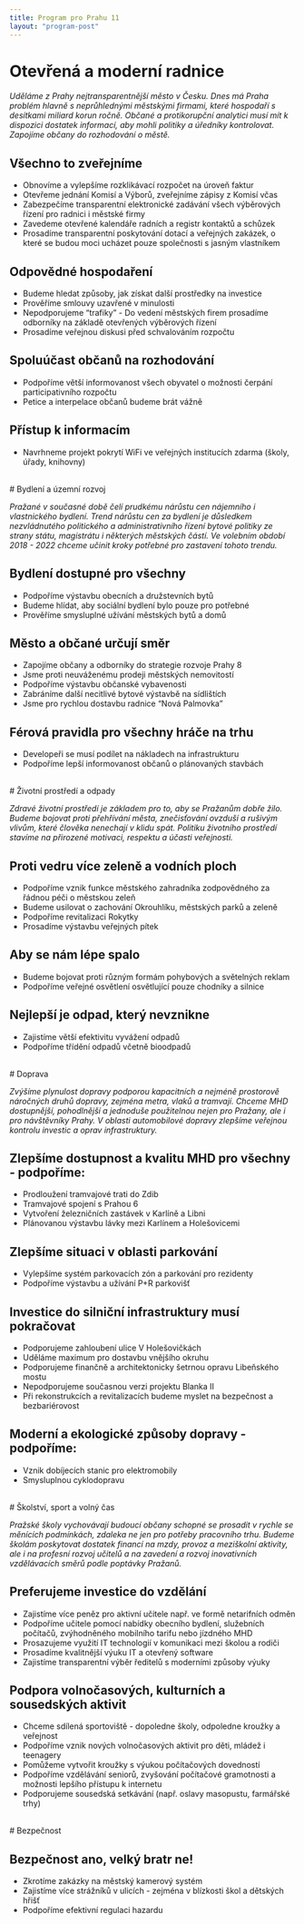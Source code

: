 ```yaml
---
title: Program pro Prahu 11
layout: "program-post"
---
```


# Otevřená a moderní radnice

*Uděláme z Prahy nejtransparentnější město v Česku. Dnes má Praha problém hlavně
s neprůhlednými městskými firmami, které hospodaří s desítkami miliard korun ročně.
Občané a protikorupční analytici musí mít k dispozici dostatek informací, aby mohli
politiky a úředníky kontrolovat. Zapojíme občany do rozhodování o městě.*


## Všechno to zveřejníme
- Obnovíme a vylepšíme rozklikávací rozpočet na úroveň faktur
- Otevřeme jednání Komisí a Výborů, zveřejníme zápisy z Komisí včas
- Zabezpečíme transparentní elektronické zadávání všech výběrových řízení pro radnici i městské firmy
- Zavedeme otevřené kalendáře radních a registr kontaktů a schůzek
- Prosadíme transparentní poskytování dotací a veřejných zakázek, o které se budou moci ucházet pouze společnosti s jasným vlastníkem

## Odpovědné hospodaření
- Budeme hledat způsoby, jak získat další prostředky na investice
- Prověříme smlouvy uzavřené v minulosti
- Nepodporujeme “trafiky” - Do vedení městských firem prosadíme odborníky na základě otevřených výběrových řízení
- Prosadíme veřejnou diskusi před schvalováním rozpočtu

## Spoluúčast občanů na rozhodování
- Podpoříme větší informovanost všech obyvatel o možnosti čerpání participativního rozpočtu
- Petice a interpelace občanů budeme brát vážně

## Přístup k informacím
- Navrhneme projekt pokrytí WiFi ve veřejných institucích zdarma (školy, úřady, knihovny)

<br>
# Bydlení a územní rozvoj

*Pražané v současné době čelí prudkému nárůstu cen nájemního i vlastnického bydlení. Trend nárůstu cen za bydlení je důsledkem nezvládnutého politického a administrativního řízení bytové politiky ze strany státu, magistrátu i některých městských částí. Ve volebním období 2018 - 2022 chceme učinit kroky potřebné pro zastavení tohoto trendu.*


## Bydlení dostupné pro všechny
- Podpoříme výstavbu obecních a družstevních bytů
- Budeme hlídat, aby sociální bydlení bylo pouze pro potřebné
- Prověříme smysluplné užívání městských bytů a domů

## Město a občané určují směr
- Zapojíme občany a odborníky do strategie rozvoje Prahy 8
- Jsme proti neuváženému prodeji městských nemovitostí
- Podpoříme výstavbu občanské vybavenosti
- Zabráníme další necitlivé bytové výstavbě na sídlištích
- Jsme pro rychlou dostavbu radnice “Nová Palmovka”

## Férová pravidla pro všechny hráče na trhu
- Developeři se musí podílet na nákladech na infrastrukturu
- Podpoříme lepší informovanost občanů o plánovaných stavbách

<br>
# Životní prostředí a odpady

*Zdravé životní prostředí je základem pro to, aby se Pražanům dobře žilo. Budeme
bojovat proti přehřívání města, znečisťování ovzduší a rušivým vlivům, které člověka
nenechají v klidu spát. Politiku životního prostředí stavíme na přirozené motivaci,
respektu a účasti veřejnosti.*

## Proti vedru více zeleně a vodních ploch
- Podpoříme vznik funkce městského zahradníka zodpovědného za řádnou péči o městskou zeleň
- Budeme usilovat o zachování Okrouhlíku, městských parků a zeleně
- Podpoříme revitalizaci Rokytky
- Prosadíme výstavbu veřejných pítek

## Aby se nám lépe spalo
- Budeme bojovat proti různým formám pohybových a světelných reklam
- Podpoříme veřejné osvětlení osvětlující pouze chodníky a silnice

## Nejlepší je odpad, který nevznikne
- Zajistíme větší efektivitu vyvážení odpadů
- Podpoříme třídění odpadů včetně bioodpadů

<br>
# Doprava

*Zvýšíme plynulost dopravy podporou kapacitních a nejméně prostorově náročných
druhů dopravy, zejména metra, vlaků a tramvají. Chceme MHD dostupnější,
pohodlnější a jednoduše použitelnou nejen pro Pražany, ale i pro návštěvníky Prahy.
V oblasti automobilové dopravy zlepšíme veřejnou kontrolu investic a oprav
infrastruktury.*

## Zlepšíme dostupnost a kvalitu MHD pro všechny - podpoříme:
- Prodloužení tramvajové trati do Zdib
- Tramvajové spojení s Prahou 6
- Vytvoření železničních zastávek v Karlíně a Libni
- Plánovanou výstavbu lávky mezi Karlínem a Holešovicemi

## Zlepšíme situaci v oblasti parkování
- Vylepšíme systém parkovacích zón a parkování pro rezidenty
- Podpoříme výstavbu a užívání P+R parkovišť

## Investice do silniční infrastruktury musí pokračovat
- Podporujeme zahloubení ulice V Holešovičkách
- Uděláme maximum pro dostavbu vnějšího okruhu
- Podporujeme finančně a architektonicky šetrnou opravu Libeňského mostu
- Nepodporujeme současnou verzi projektu Blanka II
- Při rekonstrukcích a revitalizacích budeme myslet na bezpečnost a bezbariérovost

## Moderní a ekologické způsoby dopravy - podpoříme:
- Vznik dobíjecích stanic pro elektromobily
- Smysluplnou cyklodopravu


<br>
# Školství, sport a volný čas

*Pražské školy vychovávají budoucí občany schopné se prosadit v rychle se měnících
podmínkách, zdaleka ne jen pro potřeby pracovního trhu. Budeme školám poskytovat
dostatek financí na mzdy, provoz a meziškolní aktivity, ale i na profesní rozvoj učitelů
a na zavedení a rozvoj inovativních vzdělávacích směrů podle poptávky Pražanů.*

## Preferujeme investice do vzdělání
- Zajistíme více peněz pro aktivní učitele např. ve formě netarifních odměn
- Podpoříme učitele pomocí nabídky obecního bydlení, služebních počítačů, zvýhodněného mobilního tarifu nebo jízdného MHD
- Prosazujeme využití IT technologií v komunikaci mezi školou a rodiči
- Prosadíme kvalitnější výuku IT a otevřený software
- Zajistíme transparentní výběr ředitelů s moderními způsoby výuky

## Podpora volnočasových, kulturních a sousedských aktivit
- Chceme sdílená sportoviště - dopoledne školy, odpoledne kroužky a veřejnost
- Podpoříme vznik nových volnočasových aktivit pro děti, mládež i teenagery
- Pomůžeme vytvořit kroužky s výukou počítačových dovedností
- Podpoříme vzdělávání seniorů, zvyšování počítačové gramotnosti a možnosti lepšího přístupu k internetu
- Podporujeme sousedská setkávání (např. oslavy masopustu, farmářské trhy)


<br>
# Bezpečnost 

## Bezpečnost ano, velký bratr ne!
- Zkrotíme zakázky na městský kamerový systém
- Zajistíme více strážníků v ulicích - zejména v blízkosti škol a dětských hřišť
- Podpoříme efektivní regulaci hazardu 

